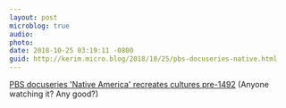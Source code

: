 ```yaml
---
layout: post
microblog: true
audio: 
photo: 
date: 2018-10-25 03:19:11 -0800
guid: http://kerim.micro.blog/2018/10/25/pbs-docuseries-native.html
---
```

[PBS docuseries 'Native America' recreates cultures pre-1492](https://apnews.com/ce27d013ac2f4f1ebd988511da8091ed) (Anyone watching it? Any good?)
